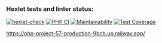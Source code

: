 ### Hexlet tests and linter status:
[![hexlet-check](https://github.com/itaopro/php-project-57/actions/workflows/hexlet-check.yml/badge.svg)](https://github.com/itaopro/php-project-57/actions/workflows/hexlet-check.yml)
[![PHP CI](https://github.com/itaopro/php-project-57/actions/workflows/workflow.yml/badge.svg)](https://github.com/itaopro/php-project-57/actions/workflows/workflow.yml)
[![Maintainability](https://api.codeclimate.com/v1/badges/a6e1f30b4827f10043e3/maintainability)](https://codeclimate.com/github/itaopro/php-project-57/maintainability)
[![Test Coverage](https://api.codeclimate.com/v1/badges/a6e1f30b4827f10043e3/test_coverage)](https://codeclimate.com/github/itaopro/php-project-57/test_coverage)

https://php-project-57-production-9bcb.up.railway.app/
